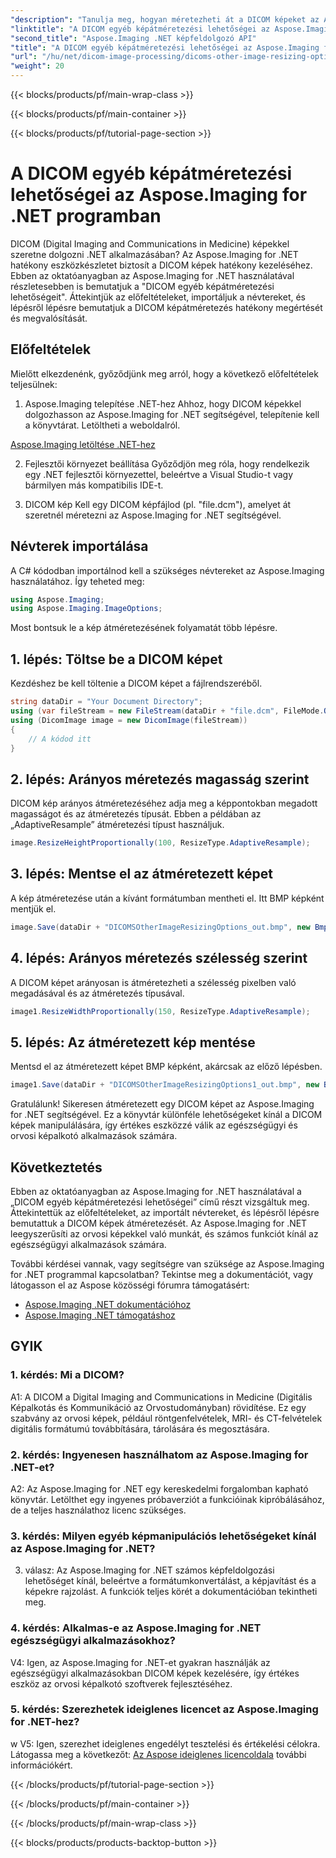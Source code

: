 ```yaml
---
"description": "Tanulja meg, hogyan méretezheti át a DICOM képeket az Aspose.Imaging for .NET segítségével. Lépésről lépésre útmutató a hatékony orvosi képmanipulációhoz."
"linktitle": "A DICOM egyéb képátméretezési lehetőségei az Aspose.Imaging for .NET programban"
"second_title": "Aspose.Imaging .NET képfeldolgozó API"
"title": "A DICOM egyéb képátméretezési lehetőségei az Aspose.Imaging for .NET programban"
"url": "/hu/net/dicom-image-processing/dicoms-other-image-resizing-options/"
"weight": 20
---
```


{{< blocks/products/pf/main-wrap-class >}}

{{< blocks/products/pf/main-container >}}

{{< blocks/products/pf/tutorial-page-section >}}

# A DICOM egyéb képátméretezési lehetőségei az Aspose.Imaging for .NET programban

DICOM (Digital Imaging and Communications in Medicine) képekkel szeretne dolgozni .NET alkalmazásában? Az Aspose.Imaging for .NET hatékony eszközkészletet biztosít a DICOM képek hatékony kezeléséhez. Ebben az oktatóanyagban az Aspose.Imaging for .NET használatával részletesebben is bemutatjuk a "DICOM egyéb képátméretezési lehetőségeit". Áttekintjük az előfeltételeket, importáljuk a névtereket, és lépésről lépésre bemutatjuk a DICOM képátméretezés hatékony megértését és megvalósítását.

## Előfeltételek

Mielőtt elkezdenénk, győződjünk meg arról, hogy a következő előfeltételek teljesülnek:

1. Aspose.Imaging telepítése .NET-hez
Ahhoz, hogy DICOM képekkel dolgozhasson az Aspose.Imaging for .NET segítségével, telepítenie kell a könyvtárat. Letöltheti a weboldalról.

[Aspose.Imaging letöltése .NET-hez](https://releases.aspose.com/imaging/net/)

2. Fejlesztői környezet beállítása
Győződjön meg róla, hogy rendelkezik egy .NET fejlesztői környezettel, beleértve a Visual Studio-t vagy bármilyen más kompatibilis IDE-t.

3. DICOM kép
Kell egy DICOM képfájlod (pl. "file.dcm"), amelyet át szeretnél méretezni az Aspose.Imaging for .NET segítségével.

## Névterek importálása

A C# kódodban importálnod kell a szükséges névtereket az Aspose.Imaging használatához. Így teheted meg:

```csharp
using Aspose.Imaging;
using Aspose.Imaging.ImageOptions;
```

Most bontsuk le a kép átméretezésének folyamatát több lépésre.

## 1. lépés: Töltse be a DICOM képet
Kezdéshez be kell töltenie a DICOM képet a fájlrendszeréből.

```csharp
string dataDir = "Your Document Directory";
using (var fileStream = new FileStream(dataDir + "file.dcm", FileMode.Open, FileAccess.Read))
using (DicomImage image = new DicomImage(fileStream))
{
    // A kódod itt
}
```

## 2. lépés: Arányos méretezés magasság szerint
DICOM kép arányos átméretezéséhez adja meg a képpontokban megadott magasságot és az átméretezés típusát. Ebben a példában az „AdaptiveResample” átméretezési típust használjuk.

```csharp
image.ResizeHeightProportionally(100, ResizeType.AdaptiveResample);
```

## 3. lépés: Mentse el az átméretezett képet
A kép átméretezése után a kívánt formátumban mentheti el. Itt BMP képként mentjük el.

```csharp
image.Save(dataDir + "DICOMSOtherImageResizingOptions_out.bmp", new BmpOptions());
```

## 4. lépés: Arányos méretezés szélesség szerint
A DICOM képet arányosan is átméretezheti a szélesség pixelben való megadásával és az átméretezés típusával.

```csharp
image1.ResizeWidthProportionally(150, ResizeType.AdaptiveResample);
```

## 5. lépés: Az átméretezett kép mentése
Mentsd el az átméretezett képet BMP képként, akárcsak az előző lépésben.

```csharp
image1.Save(dataDir + "DICOMSOtherImageResizingOptions1_out.bmp", new BmpOptions());
```

Gratulálunk! Sikeresen átméretezett egy DICOM képet az Aspose.Imaging for .NET segítségével. Ez a könyvtár különféle lehetőségeket kínál a DICOM képek manipulálására, így értékes eszközzé válik az egészségügyi és orvosi képalkotó alkalmazások számára.

## Következtetés

Ebben az oktatóanyagban az Aspose.Imaging for .NET használatával a „DICOM egyéb képátméretezési lehetőségei” című részt vizsgáltuk meg. Áttekintettük az előfeltételeket, az importált névtereket, és lépésről lépésre bemutattuk a DICOM képek átméretezését. Az Aspose.Imaging for .NET leegyszerűsíti az orvosi képekkel való munkát, és számos funkciót kínál az egészségügyi alkalmazások számára.

További kérdései vannak, vagy segítségre van szüksége az Aspose.Imaging for .NET programmal kapcsolatban? Tekintse meg a dokumentációt, vagy látogasson el az Aspose közösségi fórumra támogatásért:

- [Aspose.Imaging .NET dokumentációhoz](https://reference.aspose.com/imaging/net/)
- [Aspose.Imaging .NET támogatáshoz](https://forum.aspose.com/)

## GYIK

### 1. kérdés: Mi a DICOM?

A1: A DICOM a Digital Imaging and Communications in Medicine (Digitális Képalkotás és Kommunikáció az Orvostudományban) rövidítése. Ez egy szabvány az orvosi képek, például röntgenfelvételek, MRI- és CT-felvételek digitális formátumú továbbítására, tárolására és megosztására.

### 2. kérdés: Ingyenesen használhatom az Aspose.Imaging for .NET-et?

A2: Az Aspose.Imaging for .NET egy kereskedelmi forgalomban kapható könyvtár. Letölthet egy ingyenes próbaverziót a funkcióinak kipróbálásához, de a teljes használathoz licenc szükséges.

### 3. kérdés: Milyen egyéb képmanipulációs lehetőségeket kínál az Aspose.Imaging for .NET?

3. válasz: Az Aspose.Imaging for .NET számos képfeldolgozási lehetőséget kínál, beleértve a formátumkonvertálást, a képjavítást és a képekre rajzolást. A funkciók teljes körét a dokumentációban tekintheti meg.

### 4. kérdés: Alkalmas-e az Aspose.Imaging for .NET egészségügyi alkalmazásokhoz?

V4: Igen, az Aspose.Imaging for .NET-et gyakran használják az egészségügyi alkalmazásokban DICOM képek kezelésére, így értékes eszköz az orvosi képalkotó szoftverek fejlesztéséhez.

### 5. kérdés: Szerezhetek ideiglenes licencet az Aspose.Imaging for .NET-hez?
w
V5: Igen, szerezhet ideiglenes engedélyt tesztelési és értékelési célokra. Látogassa meg a következőt: [Az Aspose ideiglenes licencoldala](https://purchase.aspose.com/temporary-license/) további információkért.

{{< /blocks/products/pf/tutorial-page-section >}}

{{< /blocks/products/pf/main-container >}}

{{< /blocks/products/pf/main-wrap-class >}}

{{< blocks/products/products-backtop-button >}}